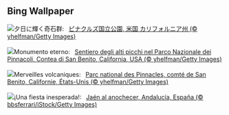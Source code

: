## Bing Wallpaper
![](https://www.bing.com/th?id=OHR.PinnaclesPeaks_JA-JP8554679211_UHD.jpg&w=1000)夕日に輝く奇石群:&nbsp;&ensp;[ピナクルズ国立公園, 米国 カリフォルニア州 (© yhelfman/Getty Images)](https://www.bing.com/th?id=OHR.PinnaclesPeaks_JA-JP8554679211_UHD.jpg)
<br><br/>
![](https://www.bing.com/th?id=OHR.PinnaclesPeaks_IT-IT6858792304_UHD.jpg&w=1000)Monumento eterno:&nbsp;&ensp;[Sentiero degli alti picchi nel Parco Nazionale dei Pinnacoli, Contea di San Benito, California, USA (© yhelfman/Getty Images)](https://www.bing.com/th?id=OHR.PinnaclesPeaks_IT-IT6858792304_UHD.jpg)
<br><br/>
![](https://www.bing.com/th?id=OHR.PinnaclesPeaks_FR-FR5164595445_UHD.jpg&w=1000)Merveilles volcaniques:&nbsp;&ensp;[Parc national des Pinnacles, comté de San Benito, Californie, États-Unis (© yhelfman/Getty Images)](https://www.bing.com/th?id=OHR.PinnaclesPeaks_FR-FR5164595445_UHD.jpg)
<br><br/>
![](https://www.bing.com/th?id=OHR.SanAntonJaen_ES-ES3301530982_UHD.jpg&w=1000)¡Una fiesta inesperada!:&nbsp;&ensp;[Jaén al anochecer, Andalucía, España (© bbsferrari/iStock/Getty Images)](https://www.bing.com/th?id=OHR.SanAntonJaen_ES-ES3301530982_UHD.jpg)
<br><br/>
